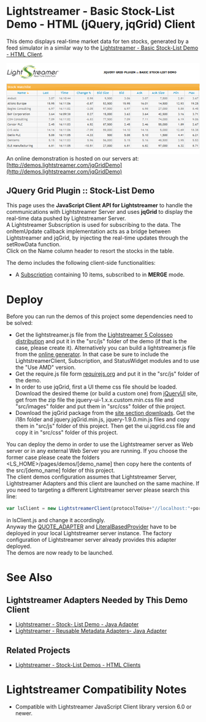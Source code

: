 # Lightstreamer - Basic Stock-List Demo - HTML (jQuery, jqGrid) Client #

<!-- START DESCRIPTION lightstreamer-example-stocklist-client-jquery -->

This demo displays real-time market data for ten stocks, generated by a feed simulator in a similar way to the [Lightstreamer - Basic Stock-List Demo - HTML Client](https://github.com/Weswit/Lightstreamer-example-StockList-client-javascript#basic-stock-list-demo---html-client).<br>

[![Demo ScreenShot](screen_jqgrid_large.png)](http://demos.lightstreamer.com/jqGridDemo)<br>
An online demonstration is hosted on our servers at: [http://demos.lightstreamer.com/jqGridDemo](http://demos.lightstreamer.com/jqGridDemo)<br>

## JQuery Grid Plugin :: Stock-List Demo ##

This page uses the <b>JavaScript Client API for Lightstreamer</b> to handle the communications with Lightstreamer Server and uses <b>jqGrid</b> to display the real-time data pushed by Lightstreamer Server. <br>
A Lightstreamer Subscription is used for subscribing to the data. The onItemUpdate callback implementation acts as a bridge between Lightstreamer and jqGrid, by injecting the real-time updates through the setRowData function.<br>
Click on the Name column header to resort the stocks in the table.<br>

The demo includes the following client-side functionalities:
* A [Subscription](http://www.lightstreamer.com/docs/client_javascript_uni_api/Subscription.html) containing 10 items, subscribed to in <b>MERGE</b> mode.

<!-- END DESCRIPTION lightstreamer-example-stocklist-client-jquery -->

# Deploy #

Before you can run the demos of this project some dependencies need to be solved:

-  Get the lightstreamer.js file from the [Lightstreamer 5 Colosseo distribution](http://www.lightstreamer.com/download) 
   and put it in the "src/js" folder of the demo (if that is the case, please create it). Alternatively you can build a lightstreamer.js file from the 
   [online generator](http://www.lightstreamer.com/distros/Lightstreamer_Allegro-Presto-Vivace_5_0_Colosseo_20120803/Lightstreamer/DOCS-SDKs/sdk_client_javascript/tools/generator.html).
   In that case be sure to include the LightstreamerClient, Subscription, and StatusWidget modules and to use the "Use AMD" version.
-  Get the require.js file form [requirejs.org](http://requirejs.org/docs/download.html) and put it in the "src/js" folder of the demo.
-  In order to use jqGrid, first a UI theme css file should be loaded. Download the desired theme (or build a custom one) from [jQueryUI](www.jqueryui.com) site, get from the zip file the jquery-ui-1.x.x.custom.min.css file and "src/images" folder and put them in "src/css" folder of thie project.
-  Download the jqGrid package from the [site section downloads](www.trirand/blog). Get the i18n folder and jquery.jqGrid.min.js, jquery-1.9.0.min.js files and copy them in "src/js" folder of this project. Then get the ui.jqgrid.css file and copy it in "src/css" folder of this project.

You can deploy the demo in order to use the Lightstreamer server as Web server or in any external Web Server you are running. 
If you choose the former case please ceate the folders <LS_HOME>/pages/demos/[demo_name] then copy here the contents of the src/[demo_name] folder of this project.<br>
The client demos configuration assumes that Lightstreamer Server, Lightstreamer Adapters and this client are launched on the same machine. If you need to targeting a different Lightstreamer server please search this line:
```js
var lsClient = new LightstreamerClient(protocolToUse+"//localhost:"+portToUse,"DEMO");
```
in lsClient.js and change it accordingly.<br>
Anyway the [QUOTE_ADAPTER](https://github.com/Weswit/Lightstreamer-example-Stocklist-adapter-java) and [LiteralBasedProvider](https://github.com/Weswit/Lightstreamer-example-ReusableMetadata-adapter-java) have to be deployed in your local Lightstreamer server instance. The factory configuration of Lightstreamer server already provides this adapter deployed.<br>
The demos are now ready to be launched.

# See Also #

## Lightstreamer Adapters Needed by This Demo Client ##

<!-- START RELATED_ENTRIES -->
* [Lightstreamer - Stock- List Demo - Java Adapter](https://github.com/Weswit/Lightstreamer-example-Stocklist-adapter-java)
* [Lightstreamer - Reusable Metadata Adapters- Java Adapter](https://github.com/Weswit/Lightstreamer-example-ReusableMetadata-adapter-java)

<!-- END RELATED_ENTRIES -->

## Related Projects ##

* [Lightstreamer - Stock-List Demos - HTML Clients](https://github.com/Weswit/Lightstreamer-example-Stocklist-client-javascript)


# Lightstreamer Compatibility Notes #

- Compatible with Lightstreamer JavaScript Client library version 6.0 or newer.
